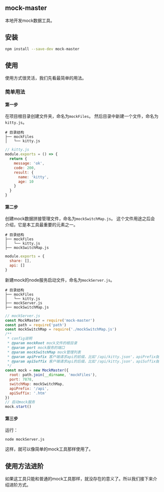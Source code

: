 mock-master
---
本地开发mock数据工具。

安装
---
```sh
npm install --save-dev mock-master

```

使用
---
使用方式很灵活，我们先看最简单的用法。

### 简单用法
#### 第一步
在项目根目录创建文件夹，命名为`mockFiles`。
然后目录中新建一个文件，命名为`kitty.js`。
```shell
# 目录结构
├── mockFiles
│   └── kitty.js
```
```js
// kitty.js
module.exports = () => {
  return {
    message: 'ok',
    code: 200,
    result: {
      name: 'kitty',
      age: 10
    }
  }
}
```
#### 第二步
创建mock数据拼接管理文件，命名为`mockSwitchMap.js`。
这个文件用途之后会介绍，它是本工具最重要的元素之一。
```shell
# 目录结构
├── mockFiles
│   └── kitty.js
├── mockSwitchMap.js
```
```js
module.exports = {
  share: [],
  api: []
}
```

新建mock的node服务启动文件，命名为`mockServer.js`。
```shell
# 目录结构
├── mockFiles
│   └── kitty.js
├── mockServer.js
├── mockSwitchMap.js
```
```js
// mockServer.js
const MockMaster = require('mock-master')
const path = require('path')
const mockSwitchMap = require('./mockSwitchMap.js')
/**
 * config说明
 * @param mockRoot mock文件的根目录
 * @param port mock服务的端口
 * @param mockSwitchMap mock管理列表
 * @param apiPrefix 客户端请求api的前缀，比如'/api/kitty.json'，apiPrefix就是'/api'
 * @param apiSuffix 客户端请求api的后缀，比如'/api/kitty.json'，apiSuffix就是'.json'
 */
const mock = new MockMaster({
  root: path.join(__dirname, 'mockFiles'),
  port: 7878,
  switchMap: mockSwitchMap,
  apiPrefix: '/api',
  apiSuffix: '.htm'
})
// 启动mock服务
mock.start()
```

#### 第三步
运行：
```shell
node mockServer.js
```
这样，就可以像简单的mock工具那样使用了。

使用方法进阶
---
如果这工具只能和普通的mock工具那样，就没存在的意义了。所以我们接下来介绍进阶方式。